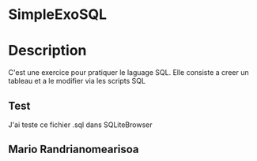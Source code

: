 # SimpleExoSQL
# Description 

C'est une exercice pour pratiquer le laguage SQL. Elle consiste a creer un tableau et a le modifier via les scripts SQL


## Test
J'ai teste ce fichier .sql dans SQLiteBrowser

## Mario Randrianomearisoa
